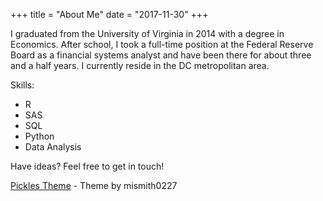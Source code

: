 +++
title = "About Me"
date = "2017-11-30"
+++

I graduated from the University of Virginia in 2014 with a degree in Economics. After school, I took a full-time position at the Federal Reserve Board as a financial systems analyst and have been there for about three and a half years. I currently reside in the DC metropolitan area.

Skills:

  - R
  - SAS
  - SQL
  - Python
  - Data Analysis


Have ideas? Feel free to get in touch!

[Pickles Theme](https://github.com/mismith0227/hugo_theme_pickles) - Theme by mismith0227 
